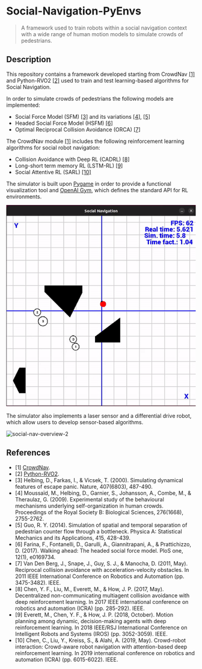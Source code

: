 # Social-Navigation-PyEnvs

> A framework used to train robots within a social navigation context with a wide range of human motion models to simulate crowds of pedestrians.

## Description

This repository contains a framework developed starting from CrowdNav [[1]](#crowdnav) and Python-RVO2 [[2]](#pythonrvo2) used to train and test learning-based algorithms for Social Navigation.

In order to simulate crowds of pedestrians the following models are implemented:
- Social Force Model (SFM) [[3]](#sfm) and its variations [[4]](#sfm_moussaid), [[5]](#sfm_guo)
- Headed Social Force Model (HSFM) [[6]](#hsfm)
- Optimal Reciprocal Collision Avoidance (ORCA) [[7]](#orca)


The CrowdNav module [[1]](#crowdnav) includes the following reinforcement learning algorithms for social robot navigation:
- Collision Avoidance with Deep RL (CADRL) [[8]](#cadrl)
- Long-short term memory RL (LSTM-RL) [[9]](#lstmrl)
- Social Attentive RL (SARL) [[10]](#sarl)

The simulator is built upon [Pygame](https://www.pygame.org/) in order to provide a functional visualization tool and [OpenAI Gym](https://gymnasium.farama.org/), which defines the standard API for RL environments.

![social-nav-overview-1](.images/social-nav-overview-1.gif) 

The simulator also implements a laser sensor and a differential drive robot, which allow users to develop sensor-based algorithms.

![social-nav-overview-2](.images/social-nav-overview-2.gif)

## References
<ul>
    <li id="crowdnav">[1] <a href="https://github.com/ChanganVR/RelationalGraphLearning">CrowdNav</a>.</li>
    <li id="pythonrvo2">[2] <a href="https://github.com/sybrenstuvel/Python-RVO2">Python-RVO2</a>.</li>
    <li id="sfm">[3] Helbing, D., Farkas, I., & Vicsek, T. (2000). Simulating dynamical features of escape panic. Nature, 407(6803), 487-490.</li>
    <li id="sfm_moussaid">[4] Moussaïd, M., Helbing, D., Garnier, S., Johansson, A., Combe, M., & Theraulaz, G. (2009). Experimental study of the behavioural mechanisms underlying self-organization in human crowds. Proceedings of the Royal Society B: Biological Sciences, 276(1668), 2755-2762.</li>
    <li id="sfm_guo">[5] Guo, R. Y. (2014). Simulation of spatial and temporal separation of pedestrian counter flow through a bottleneck. Physica A: Statistical Mechanics and its Applications, 415, 428-439.</li>
    <li id="hsfm">[6] Farina, F., Fontanelli, D., Garulli, A., Giannitrapani, A., & Prattichizzo, D. (2017). Walking ahead: The headed social force model. PloS one, 12(1), e0169734.</li>
    <li id="orca">[7] Van Den Berg, J., Snape, J., Guy, S. J., & Manocha, D. (2011, May). Reciprocal collision avoidance with acceleration-velocity obstacles. In 2011 IEEE International Conference on Robotics and Automation (pp. 3475-3482). IEEE.</li>
    <li id="cadrl">[8] Chen, Y. F., Liu, M., Everett, M., & How, J. P. (2017, May). Decentralized non-communicating multiagent collision avoidance with deep reinforcement learning. In 2017 IEEE international conference on robotics and automation (ICRA) (pp. 285-292). IEEE.</li>
    <li id="lstmrl">[9] Everett, M., Chen, Y. F., & How, J. P. (2018, October). Motion planning among dynamic, decision-making agents with deep reinforcement learning. In 2018 IEEE/RSJ International Conference on Intelligent Robots and Systems (IROS) (pp. 3052-3059). IEEE.</li>
    <li id="sarl">[10] Chen, C., Liu, Y., Kreiss, S., & Alahi, A. (2019, May). Crowd-robot interaction: Crowd-aware robot navigation with attention-based deep reinforcement learning. In 2019 international conference on robotics and automation (ICRA) (pp. 6015-6022). IEEE.</li>
</ul>